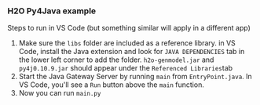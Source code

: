 ### H2O Py4Java example

Steps to run in VS Code (but something similar will apply in a different app)

1. Make sure the `libs` folder are included as a reference library. in VS Code, install the Java extension and look for `JAVA DEPENDENCIES` tab in the lower left corner to add the folder. `h2o-genmodel.jar` and `py4j0.10.9.jar` should appear under the `Referenced Libraries`tab
2. Start the Java Gateway Server by running `main` from `EntryPoint.java`. In VS Code, you'll see a `Run` button above the `main` function.
3. Now you can run `main.py`
